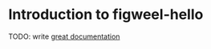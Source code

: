 # Introduction to figweel-hello

TODO: write [great documentation](http://jacobian.org/writing/what-to-write/)
